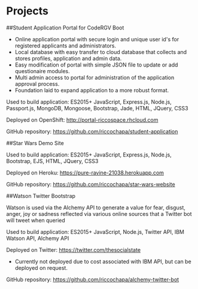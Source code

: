 # Projects

##Student Application Portal for CodeRGV Boot

* Online application portal with secure login and unique user id's for registered applicants and administrators.
* Local database with easy transfer to cloud database that collects and stores profiles, application and admin data.
* Easy modification of portal with simple JSON file to update or add questionaire modules.
* Multi admin access to portal for administration of the application approval process.
* Foundation laid to expand application to a more robust format.

Used to build application:
ES2015+ JavaScript, Express.js, Node.js, Passport.js, MongoDB, Mongoose, Bootstrap, Jade, HTML, JQuery, CSS3

Deployed on OpenShift:
http://portal-riccospace.rhcloud.com

GitHub repository:
https://github.com/riccochapa/student-application


##Star Wars Demo Site

Used to build application:
ES2015+ JavaScript, Express.js, Node.js, Bootstrap, EJS, HTML, JQuery, CSS3

Deployed on Heroku:
https://pure-ravine-21038.herokuapp.com

GitHub repository:
https://github.com/riccochapa/star-wars-website

##Watson Twitter Bootstrap

Watson is used via the Alchemy API to generate a value for fear, disgust, anger, joy or sadness reflected via various online sources that a Twitter bot will tweet when queried

Used to build application:
ES2015+ JavaScript, Node.js, Twitter API, IBM Watson API, Alchemy API

Deployed on Twitter:
https://twitter.com/thesocialstate
* Currently not deployed due to cost associated with IBM API, but can be deployed on request.

GitHub repository:
https://github.com/riccochapa/alchemy-twitter-bot
